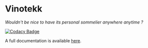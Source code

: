 # Vinotekk

*Wouldn't be nice to have its personal sommelier anywhere anytime ?*

[![Codacy Badge](https://api.codacy.com/project/badge/Grade/7b56465f680b461bbaccb392a51beeda)](https://www.codacy.com/app/antonin-brugnot/vinotekk?utm_source=github.com&amp;utm_medium=referral&amp;utm_content=antoninBr/vinotekk&amp;utm_campaign=Badge_Grade)

A full documentation is available [here](https://antoninbr.github.io/vinotekk/).
